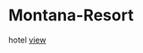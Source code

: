 # Montana-Resort
hotel
<a href="https://github.com/mariaamsamehh/Montana-Resort.git/overview.html" >view</a>
